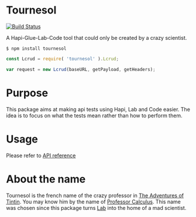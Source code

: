 # Tournesol
[![Build Status](https://travis-ci.org/vdeturckheim/tournesol.svg?branch=master)](https://travis-ci.org/vdeturckheim/tournesol)

A Hapi-Glue-Lab-Code tool that could only be created by a crazy scientist.

```shell
$ npm install tournesol
```

```javascript
const Lcrud = require( 'tournesol' ).Lcrud;

var request = new Lcrud(baseURL, getPayload, getHeaders);
```

# Purpose

This package aims at making api tests using Hapi, Lab and Code easier. The idea is to focus on what the tests mean rather than how to perform them.

# Usage

Please refer to [API reference](API.md)

# About the name

Tournesol is the french name of the crazy professor in [The Adventures of Tintin](https://en.wikipedia.org/wiki/The_Adventures_of_Tintin).
You may know him by the name of [Professor Calculus](https://en.wikipedia.org/wiki/Professor_Calculus).
This name was chosen since this package turns [Lab](https://github.com/hapijs/lab) into the home of a mad scientist.

